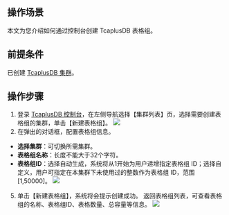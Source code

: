 ## 操作场景
本文为您介绍如何通过控制台创建 TcaplusDB 表格组。

##  前提条件
已创建 [TcaplusDB 集群](https://intl.cloud.tencent.com/document/product/1016/32714)。

## 操作步骤
1. 登录 [TcaplusDB 控制台](https://console.cloud.tencent.com/tcaplusdb/app)，在左侧导航选择【集群列表】页，选择需要创建表格组的集群，单击【新建表格组】。
![](https://main.qcloudimg.com/raw/f6648ca638efde0f8a80ceb02c30dc67.png)
3. 在弹出的对话框，配置表格组信息。
 - **选择集群**：可切换所需集群。
 - **表格组名称**：长度不能大于32个字符。
 - **表格组ID**：选择自动生成，系统将从1开始为用户递增指定表格组 ID；选择自定义，用户可指定在本集群下未使用过的整数作为表格组 ID，范围[1,50000]。
![](https://main.qcloudimg.com/raw/4e1068deb10de257416ae7b3bacd9078.png)
5. 单击【新建表格组】，系统将会提示创建成功。
返回表格组列表，可查看表格组的名称、表格组ID、表格数量、总容量等信息。
![](https://main.qcloudimg.com/raw/79ff1b0a0e7c8d0df23abe719d97b642.png)
